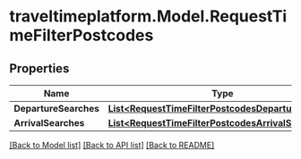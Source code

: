 
# traveltimeplatform.Model.RequestTimeFilterPostcodes

## Properties

Name | Type | Description | Notes
------------ | ------------- | ------------- | -------------
**DepartureSearches** | [**List&lt;RequestTimeFilterPostcodesDepartureSearch&gt;**](RequestTimeFilterPostcodesDepartureSearch.md) |  | [optional] 
**ArrivalSearches** | [**List&lt;RequestTimeFilterPostcodesArrivalSearch&gt;**](RequestTimeFilterPostcodesArrivalSearch.md) |  | [optional] 

[[Back to Model list]](../README.md#documentation-for-models)
[[Back to API list]](../README.md#documentation-for-api-endpoints)
[[Back to README]](../README.md)

